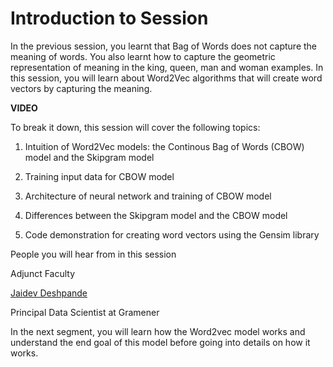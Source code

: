 # Introduction to Session

In the previous session, you learnt that Bag of Words does not capture the meaning of words. You also learnt how to capture the geometric representation of meaning in the king, queen, man and woman examples. In this session, you will learn about Word2Vec algorithms that will create word vectors by capturing the meaning.

**VIDEO**

To break it down, this session will cover the following topics:

1.  Intuition of Word2Vec models: the Continous Bag of Words (CBOW) model and the Skipgram model
    
2.  Training input data for CBOW model
    
3.  Architecture of neural network and training of CBOW model
    
4.  Differences between the Skipgram model and the CBOW model 
    
5.  Code demonstration for creating word vectors using the Gensim library
    

People you will hear from in this session

Adjunct Faculty

[Jaidev Deshpande](http://www.linkedin.com/in/jaidevd/)

Principal Data Scientist at Gramener

In the next segment, you will learn how the Word2vec model works and understand the end goal of this model before going into details on how it works.